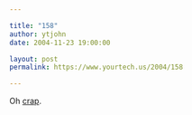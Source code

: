 ```yaml
---

title: "158"
author: ytjohn
date: 2004-11-23 19:00:00

layout: post
permalink: https://www.yourtech.us/2004/158

---
```

Oh <a href="http://www.sqbnet.net/pics/dryden/afj">crap</a>.
